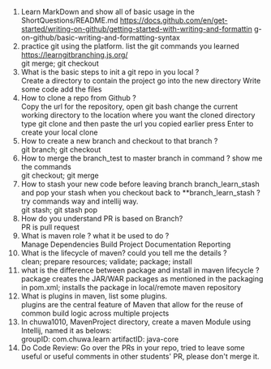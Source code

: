 1. Learn MarkDown and show all of basic usage in the ShortQuestions/README.md
 https://docs.github.com/en/get-started/writing-on-github/getting-started-with-writing-and-formattin
   g-on-github/basic-writing-and-formatting-syntax
2. practice git using the platform. list the git commands you learned
 https://learngitbranching.js.org/  
git merge; git checkout
3. What is the basic steps to init a git repo in you local ?  
Create a directory to contain the project go into the new directory
Write some code 
add the files
4. How to clone a repo from Github ?  
Copy the url for the repository, 
open git bash change the current working directory to the location where you want the cloned directory 
type git clone and then paste the url you copied earlier press Enter to create your local clone
5. How to create a new branch and checkout to that branch ?  
git branch; git checkout
6. How to merge the branch_test to master branch in command ? show me the commands  
git checkout; git merge
7. How to stash your new code before leaving branch branch_learn_stash and pop your stash when you
   checkout back to **branch_learn_stash ? try commands way and intellij way.  
git stash; git stash pop
8. How do you understand PR is based on Branch?  
PR is pull request
9. What is maven role ? what it be used to do ?  
Manage Dependencies Build Project Documentation Reporting
10. What is the lifecycle of maven? could you tell me the details ?  
clean; prepare resources; validate; package; install
11. what is the difference between package and install in maven lifecycle ?  
package creates the JAR/WAR packages as mentioned in the packaging in pom.xml;
installs the package in local/remote maven repository
12. What is plugins in maven, list some plugins.  
plugins are the central feature of Maven that allow for the reuse of common build logic across multiple projects
13. In chuwa1010, MavenProject directory, create a maven Module using Intellij, named it as belows:  
 groupID: com.chuwa.learn
 artifactID: java-core
14. Do Code Review: Go over the PRs in your repo, tried to leave some useful or useful comments in other
    students' PR, please don't merge it.
